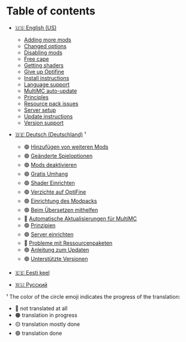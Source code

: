 # Table of contents

* [🇺🇸 English (US)](README.md)
  * [Adding more mods](en-us/adding-more-mods.md)
  * [Changed options](en-us/changed-options.md)
  * [Disabling mods](en-us/disabling-mods.md)
  * [Free cape](en-us/free-cape.md)
  * [Getting shaders](en-us/getting-shaders.md)
  * [Give up Optifine](en-us/give-up-optifine.md)
  * [Install instructions](en-us/install-instructions.md)
  * [Language support](en-us/language-support.md)
  * [MultiMC auto-update](en-us/multimc-auto-update.md)
  * [Principles](en-us/principles.md)
  * [Resource pack issues](en-us/resource-pack-issues.md)
  * [Server setup](en-us/server-setup.md)
  * [Update instructions](en-us/update-instructions.md)
  * [Version support](en-us/version-support.md)

* [🇩🇪 Deutsch (Deutschland)](de-de/README.md) ¹
  * 🟢 [Hinzufügen von weiteren Mods](de-de/mods-hinzufuegen.md)
  * 🟢 [Geänderte Spieloptionen](de-de/geaenderte-optionen.md)
  * 🟢 [Mods deaktivieren](de-de/mods-deaktivieren.md)
  * 🟢 [Gratis Umhang](de-de/kostenloser-umhang.md)
  * 🟢 [Shader Einrichten](de-de/shader-installieren.md)
  * 🟢 [Verzichte auf OptiFine](de-de/verzichte-auf-optifine.md)
  * 🟢 [Einrichtung des Modpacks](de-de/einrichtung.md)
  * 🟢 [Beim Übersetzen mithelfen](de-de/uebersetzen.md)
  * 🔴 [Automatische Aktualisierungen für MultiMC](de-de/multimc-auto-updates.md)
  * 🟢 [Prinzipien](de-de/prinzipien.md)
  * 🟢 [Server einrichten](de-de/server-einrichtung.md)
  * 🔴 [Probleme mit Ressourcenpaketen](de-de/ressourcenpaket-probleme.md)
  * 🟢 [Anleitung zum Updaten](de-de/update-anleitung.md)
  * 🟢 [Unterstützte Versionen](de-de/unterstuetzte-versionen.md)

* [🇪🇪 Eesti keel](et-ee.md)
* [🇷🇺 Русский](ru-ru.md)

¹ The color of the circle emoji indicates the progress of the translation:
- 🔴 not translated at all
- 🟠 translation in progress
- 🟡 translation mostly done
- 🟢 translation done